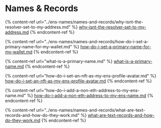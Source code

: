 # Names & Records

{% content-ref url="../ens-names/names-and-records/why-isnt-the-resolver-set-to-my-address.md" %}
[why-isnt-the-resolver-set-to-my-address.md](../ens-names/names-and-records/why-isnt-the-resolver-set-to-my-address.md)
{% endcontent-ref %}

{% content-ref url="../ens-names/names-and-records/how-do-i-set-a-primary-name-for-my-wallet.md" %}
[how-do-i-set-a-primary-name-for-my-wallet.md](../ens-names/names-and-records/how-do-i-set-a-primary-name-for-my-wallet.md)
{% endcontent-ref %}

{% content-ref url="what-is-a-primary-name.md" %}
[what-is-a-primary-name.md](what-is-a-primary-name.md)
{% endcontent-ref %}

{% content-ref url="how-do-i-set-an-nft-as-my-ens-profile-avatar.md" %}
[how-do-i-set-an-nft-as-my-ens-profile-avatar.md](how-do-i-set-an-nft-as-my-ens-profile-avatar.md)
{% endcontent-ref %}

{% content-ref url="how-do-i-add-a-non-eth-address-to-my-ens-name.md" %}
[how-do-i-add-a-non-eth-address-to-my-ens-name.md](how-do-i-add-a-non-eth-address-to-my-ens-name.md)
{% endcontent-ref %}

{% content-ref url="../ens-names/names-and-records/what-are-text-records-and-how-do-they-work.md" %}
[what-are-text-records-and-how-do-they-work.md](../ens-names/names-and-records/what-are-text-records-and-how-do-they-work.md)
{% endcontent-ref %}
